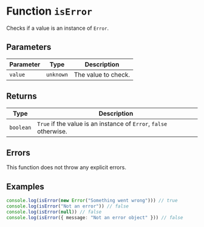 # Function `isError`

Checks if a value is an instance of `Error`.

## Parameters

| Parameter | Type      | Description         |
| --------- | --------- | ------------------- |
| `value`   | `unknown` | The value to check. |

## Returns

| Type      | Description                                                       |
| --------- | ----------------------------------------------------------------- |
| `boolean` | `True` if the value is an instance of `Error`, `false` otherwise. |

## Errors

This function does not throw any explicit errors.

## Examples

```typescript
console.log(isError(new Error("Something went wrong"))) // true
console.log(isError("Not an error")) // false
console.log(isError(null)) // false
console.log(isError({ message: "Not an error object" })) // false
```
